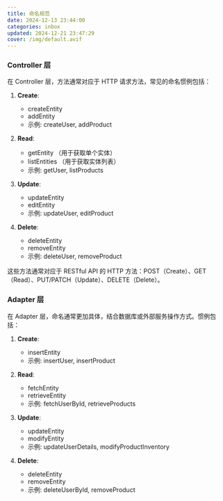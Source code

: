 ```yaml
---
title: 命名规范
date: 2024-12-13 23:44:00
categories: inbox
updated: 2024-12-21 23:47:29
cover: /img/default.avif
---
```

### Controller 层

在 Controller 层，方法通常对应于 HTTP 请求方法，常见的命名惯例包括：

1. **Create**:
    
    - createEntity
    - addEntity
    - 示例: createUser, addProduct
2. **Read**:
    
    - getEntity （用于获取单个实体）
    - listEntities （用于获取实体列表）
    - 示例: getUser, listProducts
3. **Update**:
    
    - updateEntity
    - editEntity
    - 示例: updateUser, editProduct
4. **Delete**:
    
    - deleteEntity
    - removeEntity
    - 示例: deleteUser, removeProduct

这些方法通常对应于 RESTful API 的 HTTP 方法：POST（Create）、GET（Read）、PUT/PATCH（Update）、DELETE（Delete）。

### Adapter 层

在 Adapter 层，命名通常更加具体，结合数据库或外部服务操作方式。惯例包括：

1. **Create**:
    
    - insertEntity
    - 示例: insertUser, insertProduct
2. **Read**:
    
    - fetchEntity
    - retrieveEntity
    - 示例: fetchUserById, retrieveProducts
3. **Update**:
    
    - updateEntity
    - modifyEntity
    - 示例: updateUserDetails, modifyProductInventory
4. **Delete**:
    
    - deleteEntity
    - removeEntity
    - 示例: deleteUserById, removeProduct
